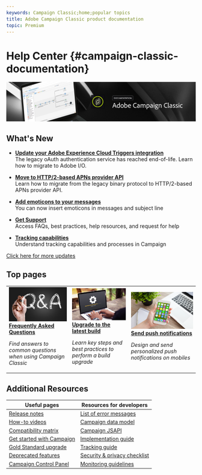 ```yaml
---
keywords: Campaign Classic;home;popular topics
title: Adobe Campaign Classic product documentation
topic: Premium
---
```


# Help Center {#campaign-classic-documentation}

![](platform/using/assets/do-not-localize/banner_acc_doc.jpg) 

## What's New

* **[Update your Adobe Experience Cloud Triggers integration](https://helpx.adobe.com/campaign/kb/migrate-to-apns-http2.html)**<br/>
The legacy oAuth authentication service has reached end-of-life. Learn how to migrate to Adobe I/O. 

* **[Move to HTTP/2-based APNs provider API](https://helpx.adobe.com/campaign/kb/migrate-to-apns-http2.html)**<br/>
Learn how to migrate from the legacy binary protocol to HTTP/2-based APNs provider API. 

* **[Add emoticons to your messages](delivery/using/defining-the-email-content.md#inserting-emoticons)**<br/>
You can now insert emoticons in messages and subject line

* **[Get Support](https://helpx.adobe.com/campaign/kb/ac-support.html)**<br/>
Access FAQs, best practices, help resources, and request for help

* **[Tracking capabilities](https://helpx.adobe.com/campaign/kb/acc-tracking.html)**<br/>
Understand tracking capabilities and processes in Campaign

[Click here for more updates](/help/rn/using/documentation-updates.md)

## Top pages

<table>
<tr>
  <td>
    <a href="platform/using/common-questions.md">
      <img alt="FAQ" src="platform/using/assets/FAQ.png"/>
    </a>
    <div>
      <a href="platform/using/common-questions.md">
    <strong>Frequently Asked Questions</strong>
    </a>
    </div>
    <p>
    <em>Find answers to common questions when using Campaign Classic</em>
    <p>
  </td>
   <td>
    <a href="https://helpx.adobe.com/campaign/kb/acc-build-upgrade.html">
      <img alt="Build Upgrade" src="platform/using/assets/upgrade.png" />
    </a>
    <div>
      <a href="https://helpx.adobe.com/campaign/kb/acc-build-upgrade.html">
    <strong>Upgrade to the latest build</strong>
    </a>
    </div>
    <p>
    <em>Learn key steps and best practices to perform a build upgrade</em>
    <p>
  </td>
  <td>
    <a href="delivery/using/creating-notifications.md">
       <img alt="Push notifications" src="platform/using/assets/push.png" />
    </a>
    <div>
       <a href="delivery/using/creating-notifications.md">
    <strong>Send push notifications</strong>
    </a>
    </div>
    <p>
    <em>Design and send personalized push notifications on mobiles</em>
    <p>
  </td>
</tr>
</table>

## Additional Resources

| Useful pages | Resources for developers |
|---|---|
| [Release notes](/help/rn/using/latest-release.md) | [List of error messages](https://docs.adobe.com/content/help/en/campaign-classic/technicalresources/error_messages/error_codes.html) |
| [How-to videos](https://docs.adobe.com/content/help/en/campaign-classic-learn/tutorials/overview.html) | [Campaign data model](configuration/using/about-data-model.md)|
| [Compatibility matrix](https://helpx.adobe.com/campaign/kb/compatibility-matrix.html) | [Campaign JSAPI](https://docs.adobe.com/content/help/en/campaign-classic/technicalresources/api/p-1.html) |
| [Get started with Campaign](platform/using/about-adobe-campaign-classic.md) | [Implementation guide](https://helpx.adobe.com/campaign/kb/acc-implementation.html) |
| [Gold Standard upgrade](https://helpx.adobe.com/campaign/kb/gold-standard.html) | [Tracking guide](https://helpx.adobe.com/campaign/kb/acc-tracking.html) |
| [Deprecated features](https://helpx.adobe.com/campaign/kb/deprecated-and-removed-features.html) | [Security & privacy checklist](https://helpx.adobe.com/campaign/kb/acc-security.html) |
| [Campaign Control Panel](https://docs.adobe.com/content/help/en/control-panel/using/control-panel-home.html) | [Monitoring guidelines](production/using/monitoring-guidelines.md) |
